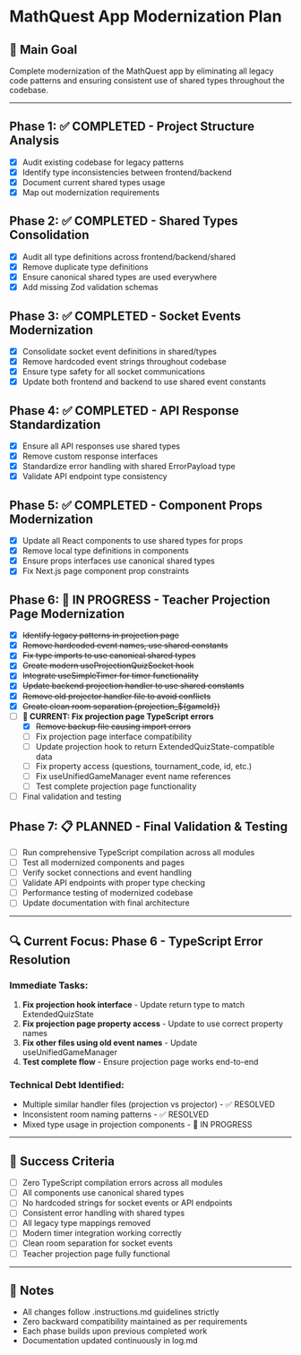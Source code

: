 # MathQuest App Modernization Plan

## 🎯 Main Goal
Complete modernization of the MathQuest app by eliminating all legacy code patterns and ensuring consistent use of shared types throughout the codebase.

---

## Phase 1: ✅ COMPLETED - Project Structure Analysis
- [x] Audit existing codebase for legacy patterns
- [x] Identify type inconsistencies between frontend/backend
- [x] Document current shared types usage
- [x] Map out modernization requirements

## Phase 2: ✅ COMPLETED - Shared Types Consolidation  
- [x] Audit all type definitions across frontend/backend/shared
- [x] Remove duplicate type definitions
- [x] Ensure canonical shared types are used everywhere
- [x] Add missing Zod validation schemas

## Phase 3: ✅ COMPLETED - Socket Events Modernization
- [x] Consolidate socket event definitions in shared/types
- [x] Remove hardcoded event strings throughout codebase
- [x] Ensure type safety for all socket communications
- [x] Update both frontend and backend to use shared event constants

## Phase 4: ✅ COMPLETED - API Response Standardization
- [x] Ensure all API responses use shared types
- [x] Remove custom response interfaces
- [x] Standardize error handling with shared ErrorPayload type
- [x] Validate API endpoint type consistency

## Phase 5: ✅ COMPLETED - Component Props Modernization
- [x] Update all React components to use shared types for props
- [x] Remove local type definitions in components
- [x] Ensure props interfaces use canonical shared types
- [x] Fix Next.js page component prop constraints

## Phase 6: 🔄 IN PROGRESS - Teacher Projection Page Modernization
- [x] ~~Identify legacy patterns in projection page~~
- [x] ~~Remove hardcoded event names, use shared constants~~
- [x] ~~Fix type imports to use canonical shared types~~
- [x] ~~Create modern useProjectionQuizSocket hook~~
- [x] ~~Integrate useSimpleTimer for timer functionality~~
- [x] ~~Update backend projection handler to use shared constants~~
- [x] ~~Remove old projector handler file to avoid conflicts~~
- [x] ~~Create clean room separation (projection_${gameId})~~
- [ ] **🚧 CURRENT: Fix projection page TypeScript errors**
  - [x] ~~Remove backup file causing import errors~~
  - [ ] Fix projection page interface compatibility
  - [ ] Update projection hook to return ExtendedQuizState-compatible data
  - [ ] Fix property access (questions, tournament_code, id, etc.)
  - [ ] Fix useUnifiedGameManager event name references
  - [ ] Test complete projection page functionality
- [ ] Final validation and testing

## Phase 7: 📋 PLANNED - Final Validation & Testing
- [ ] Run comprehensive TypeScript compilation across all modules
- [ ] Test all modernized components and pages
- [ ] Verify socket connections and event handling
- [ ] Validate API endpoints with proper type checking
- [ ] Performance testing of modernized codebase
- [ ] Update documentation with final architecture

---

## 🔍 Current Focus: Phase 6 - TypeScript Error Resolution

### Immediate Tasks:
1. **Fix projection hook interface** - Update return type to match ExtendedQuizState
2. **Fix projection page property access** - Update to use correct property names
3. **Fix other files using old event names** - Update useUnifiedGameManager
4. **Test complete flow** - Ensure projection page works end-to-end

### Technical Debt Identified:
- Multiple similar handler files (projection vs projector) - ✅ RESOLVED
- Inconsistent room naming patterns - ✅ RESOLVED  
- Mixed type usage in projection components - 🔄 IN PROGRESS

---

## 🎯 Success Criteria
- [ ] Zero TypeScript compilation errors across all modules
- [ ] All components use canonical shared types
- [ ] No hardcoded strings for socket events or API endpoints
- [ ] Consistent error handling with shared types
- [ ] All legacy type mappings removed
- [ ] Modern timer integration working correctly
- [ ] Clean room separation for socket events
- [ ] Teacher projection page fully functional

---

## 📝 Notes
- All changes follow .instructions.md guidelines strictly
- Zero backward compatibility maintained as per requirements
- Each phase builds upon previous completed work
- Documentation updated continuously in log.md
